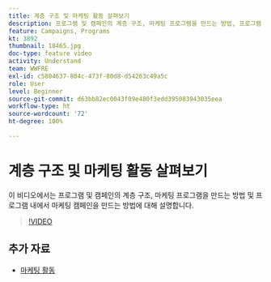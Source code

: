 ```yaml
---
title: 계층 구조 및 마케팅 활동 살펴보기
description: 프로그램 및 캠페인의 계층 구조, 마케팅 프로그램을 만드는 방법, 프로그램 내에서 마케팅 캠페인을 만드는 방법에 대해 설명합니다.
feature: Campaigns, Programs
kt: 3892
thumbnail: 18465.jpg
doc-type: feature video
activity: Understand
team: WWFRE
exl-id: c5804637-804c-473f-80d8-d54263c49a5c
role: User
level: Beginner
source-git-commit: d63bb82ec0043f09e480f3edd395083943035eea
workflow-type: ht
source-wordcount: '72'
ht-degree: 100%

---
```


# 계층 구조 및 마케팅 활동 살펴보기

이 비디오에서는 프로그램 및 캠페인의 계층 구조, 마케팅 프로그램을 만드는 방법 및 프로그램 내에서 마케팅 캠페인을 만드는 방법에 대해 설명합니다.

>[!VIDEO](https://video.tv.adobe.com/v/18465?quality=12)

## 추가 자료

* [마케팅 활동](https://experienceleague.adobe.com/docs/campaign-standard/using/getting-started/marketing-plans/marketing-activities.html?lang=ko)
